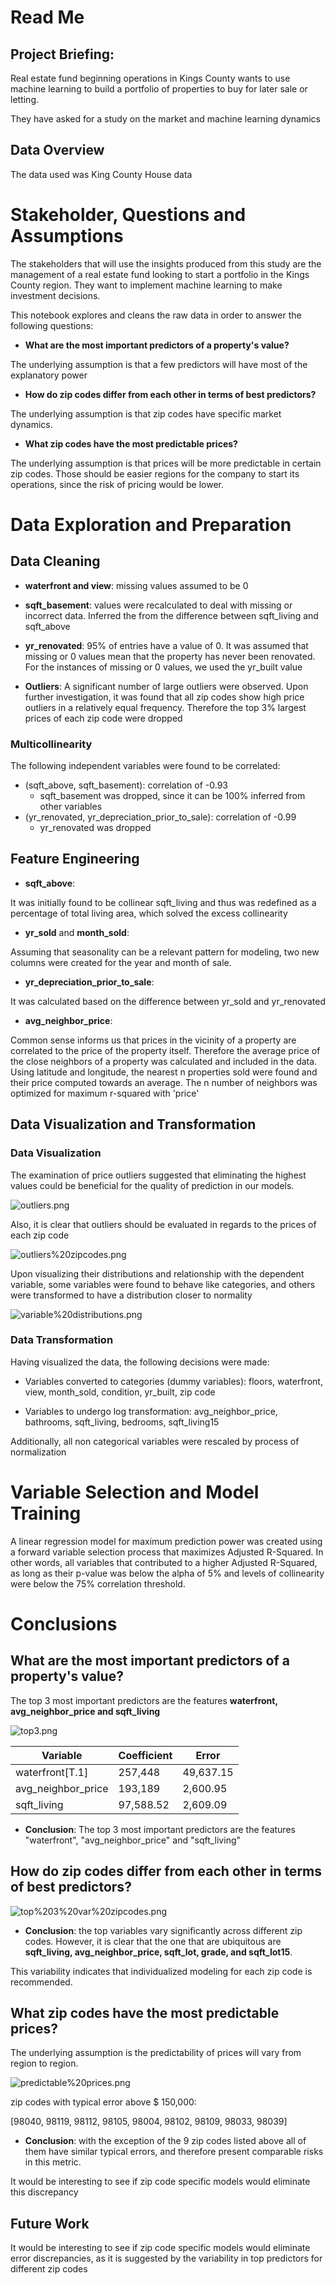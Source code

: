 # Read Me

## Project Briefing:

Real estate fund beginning operations in Kings County wants to  use machine learning to build a portfolio of properties to buy for later sale or letting. 

They have asked for a study on the market and machine learning dynamics 

## Data Overview

The data used was King County House data

# Stakeholder, Questions and Assumptions

The stakeholders that will use the insights produced from this study are the management of a real estate fund looking to start a portfolio in the Kings County region. They want to implement machine learning to make investment decisions.

This notebook explores and cleans the raw data in order to answer the following questions:    

- **What are the most important predictors of a property's value?**

The underlying assumption is that a few predictors will have most of the explanatory power 
  
  


- **How do zip codes differ from each other in terms of best predictors?**

The underlying assumption is that zip codes have specific market dynamics.


- **What zip codes have the most predictable prices?**

The underlying assumption is that prices will be more predictable in certain zip codes. Those should be easier regions for the company to start its operations, since the risk of pricing would be lower. 
     

  

 # Data Exploration and Preparation

## Data Cleaning

- **waterfront and view**: missing values assumed to be 0

- **sqft_basement**: values  were recalculated to deal with missing or incorrect data. Inferred the from the difference between sqft_living and sqft_above

- **yr_renovated**: 95% of entries have a value of 0. It was assumed that missing or 0 values mean that the property has never been renovated. For the instances of missing or 0 values, we used the yr_built value

- **Outliers**: A significant number of  large outliers were observed.
Upon further investigation, it was found that all zip codes show high price outliers in a relatively equal frequency. Therefore the top 3% largest prices of each zip code were dropped 


### Multicollinearity

The following independent variables were found to be correlated:

- (sqft_above, sqft_basement): correlation of 	-0.93
    - sqft_basement was dropped, since it can be 100% inferred from other variables
- (yr_renovated, yr_depreciation_prior_to_sale): correlation of -0.99
    - yr_renovated was dropped

## Feature Engineering

- **sqft_above**: 

It was initially found to be collinear sqft_living and thus was redefined as a percentage of total living area, which solved the excess collinearity


- **yr_sold** and **month_sold**: 

Assuming that seasonality can be a relevant pattern for modeling, two new columns were created for the year and month of sale.

- **yr_depreciation_prior_to_sale**: 

It was calculated based on the difference between yr_sold and yr_renovated


- **avg_neighbor_price**: 

Common sense informs us that prices in the vicinity of a property are correlated to the price of the property itself. Therefore the average price of the close neighbors of a property was calculated and included in the data.  
Using latitude and longitude, the nearest n properties sold were found and their price computed towards an average. 
The n number of neighbors was optimized for maximum r-squared with 'price' 

## Data Visualization and Transformation

 ### Data Visualization 

The examination of price outliers suggested that eliminating the highest values could be beneficial for the quality of prediction in our models.

![outliers.png](https://github.com/fecezar/Module-2-regression-project/blob/master/outliers.png)

Also, it is clear that outliers should be evaluated in regards to the prices of each zip code

![outliers%20zipcodes.png](attachment:outliers%20zipcodes.png)

Upon visualizing their distributions and relationship with the dependent variable, some variables were found to behave like categories, and others were transformed to have a distribution closer to normality



![variable%20distributions.png](attachment:variable%20distributions.png)

### Data Transformation

Having visualized the data, the following decisions were made:

- Variables converted to categories (dummy variables):
floors,  waterfront, view, month_sold, condition, yr_built, zip code

- Variables to undergo log transformation:
avg_neighbor_price, bathrooms, sqft_living, bedrooms, sqft_living15

Additionally, all non categorical variables were rescaled by process of normalization

# Variable Selection and Model Training

A linear regression model for maximum prediction power was created using a forward variable selection process that maximizes Adjusted R-Squared. In other words, all variables that contributed to a higher Adjusted R-Squared, as long as their p-value was below the alpha of 5% and levels of collinearity were below the 75% correlation threshold.

 

# Conclusions



## What are the most important predictors of a property's value?



The top 3 most important predictors are the features **waterfront, avg_neighbor_price and sqft_living**

![top3.png](attachment:top3.png)


 Variable |Coefficient | Error  
 ------------|------------|------------
waterfront[T.1] | 257,448 | 	49,637.15
avg_neighbor_price |193,189 | 2,600.95 
sqft_living | 97,588.52| 2,609.09	


- **Conclusion**: The top 3 most important predictors are the features "waterfront", "avg_neighbor_price" and "sqft_living"

## How do zip codes differ from each other in terms of best predictors?


![top%203%20var%20zipcodes.png](attachment:top%203%20var%20zipcodes.png)

- **Conclusion**: the top variables vary significantly across different zip codes. However, it is clear that the one that are ubiquitous are **sqft_living, avg_neighbor_price, sqft_lot, grade, and sqft_lot15**.

This variability indicates that individualized modeling for each zip code is recommended.    

## What zip codes have the most predictable prices?

The underlying assumption is the predictability of prices will vary from region to region.


![predictable%20prices.png](attachment:predictable%20prices.png)

zip codes with typical error above $ 150,000:

[98040, 98119, 98112, 98105, 98004, 98102, 98109, 98033, 98039]

- **Conclusion**: with the exception of the 9 zip codes listed above all of them have similar typical errors, and therefore present comparable risks in this metric. 

It would be interesting to see if zip code specific models would eliminate this discrepancy

## Future Work

It would be interesting to see if zip code specific models would eliminate error discrepancies, as it is suggested by the variability in top predictors for different zip codes




```python

```
